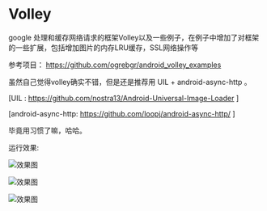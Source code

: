 Volley
======

google 处理和缓存网络请求的框架Volley以及一些例子，在例子中增加了对框架的一些扩展，包括增加图片的内存LRU缓存，SSL网络操作等

参考项目： https://github.com/ogrebgr/android_volley_examples

虽然自己觉得volley确实不错，但是还是推荐用 UIL + android-async-http  。

[UIL : https://github.com/nostra13/Android-Universal-Image-Loader  ] 


[android-async-http: https://github.com/loopj/android-async-http/  ]

毕竟用习惯了嘛，哈哈。

运行效果:


![效果图](http://github.com/likebamboo/Volley/raw/master/images/catch1.png)

![效果图](http://github.com/likebamboo/Volley/raw/master/images/catch2.png)

![效果图](http://github.com/likebamboo/Volley/raw/master/images/catch3.png)



